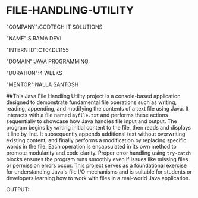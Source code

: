# FILE-HANDLING-UTILITY

"COMPANY":CODTECH IT SOLUTIONS

"NAME":S.RAMA DEVI

"INTERN ID":CT04DL1155

"DOMAIN":JAVA PROGRAMMING

"DURATION":4 WEEKS

"MENTOR":NALLA SANTOSH

##This Java File Handling Utility project is a console-based application designed to demonstrate fundamental file operations such as writing, reading, appending, and modifying the contents of a text file using Java. It interacts with a file named `myfile.txt` and performs these actions sequentially to showcase how Java handles file input and output. The program begins by writing initial content to the file, then reads and displays it line by line. It subsequently appends additional text without overwriting existing content, and finally performs a modification by replacing specific words in the file. Each operation is encapsulated in its own method to promote modularity and code clarity. Proper error handling using `try-catch` blocks ensures the program runs smoothly even if issues like missing files or permission errors occur. This project serves as a foundational exercise for understanding Java's file I/O mechanisms and is suitable for students or developers learning how to work with files in a real-world Java application.

OUTPUT:

